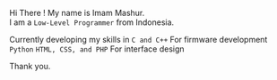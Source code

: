 Hi There !
My name is Imam Mashur.
<br>I am a `Low-Level Programmer` from Indonesia.

Currently developing my skills in
`C and C++` For firmware development
`Python`
`HTML, CSS, and PHP` For interface design

Thank you.
